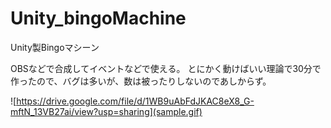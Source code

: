# Unity_bingoMachine
Unity製Bingoマシーン

OBSなどで合成してイベントなどで使える。
とにかく動けばいい理論で30分で作ったので、バグは多いが、数は被ったりしないのであしからず。

![https://drive.google.com/file/d/1WB9uAbFdJKAC8eX8_G-mftN_13VB27ai/view?usp=sharing](sample.gif)
